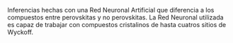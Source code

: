 Inferencias hechas con una Red Neuronal Artificial que diferencia a los compuestos entre perovskitas y no perovskitas.
La Red Neuronal utilizada es capaz de trabajar con compuestos cristalinos de hasta cuatros sitios de Wyckoff.
